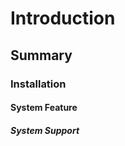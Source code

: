 # Introduction #
## Summary ##
### Installation ###
#### System Feature ####
##### System Support #####
